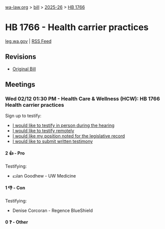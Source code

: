 [wa-law.org](/) > [bill](/bill/) > [2025-26](/bill/2025-26/) > [HB 1766](/bill/2025-26/hb/1766/)

# HB 1766 - Health carrier practices
[leg.wa.gov](https://app.leg.wa.gov/billsummary?BillNumber=1766&Year=2025&Initiative=false) | [RSS Feed](./rss.xml)

## Revisions
* [Original Bill](1/)

## Meetings
### Wed 02/12 01:30 PM - Health Care & Wellness (HCW): HB 1766 Health carrier practices
Sign up to testify:
* [I would like to testify in person during the hearing](https://app.leg.wa.gov/csi/Testifier/Add?chamber=House&mId=32711&aId=163195&caId=25619&tId=1)
* [I would like to testify remotely](https://app.leg.wa.gov/csi/Testifier/Add?chamber=House&mId=32711&aId=163195&caId=25619&tId=2)
* [I would like my position noted for the legislative record](https://app.leg.wa.gov/csi/Testifier/Add?chamber=House&mId=32711&aId=163195&caId=25619&tId=3)
* [I would like to submit written testimony](https://app.leg.wa.gov/csi/Testifier/Add?chamber=House&mId=32711&aId=163195&caId=25619&tId=4)

#### 2 👍 - Pro
Testifying:
* 💵Ian Goodhew - UW Medicine

#### 1 👎 - Con
Testifying:
* Denise Corcoran - Regence BlueShield

#### 0 ❓ - Other
